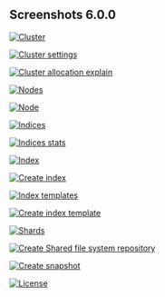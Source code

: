 ## Screenshots 6.0.0

[![Cluster](https://raw.githubusercontent.com/stephanediondev/elasticsearch-admin/master/screenshots/6.0.0/resized-cluster.png)](https://raw.githubusercontent.com/stephanediondev/elasticsearch-admin/master/screenshots/6.0.0/original-cluster.png)

[![Cluster settings](https://raw.githubusercontent.com/stephanediondev/elasticsearch-admin/master/screenshots/6.0.0/resized-cluster-settings.png)](https://raw.githubusercontent.com/stephanediondev/elasticsearch-admin/master/screenshots/6.0.0/original-cluster-settings.png)

[![Cluster allocation explain](https://raw.githubusercontent.com/stephanediondev/elasticsearch-admin/master/screenshots/6.0.0/resized-cluster-allocation-explain.png)](https://raw.githubusercontent.com/stephanediondev/elasticsearch-admin/master/screenshots/6.0.0/original-cluster-allocation-explain.png)

[![Nodes](https://raw.githubusercontent.com/stephanediondev/elasticsearch-admin/master/screenshots/6.0.0/resized-nodes.png)](https://raw.githubusercontent.com/stephanediondev/elasticsearch-admin/master/screenshots/6.0.0/original-nodes.png)

[![Node](https://raw.githubusercontent.com/stephanediondev/elasticsearch-admin/master/screenshots/6.0.0/resized-node.png)](https://raw.githubusercontent.com/stephanediondev/elasticsearch-admin/master/screenshots/6.0.0/original-node.png)

[![Indices](https://raw.githubusercontent.com/stephanediondev/elasticsearch-admin/master/screenshots/6.0.0/resized-indices.png)](https://raw.githubusercontent.com/stephanediondev/elasticsearch-admin/master/screenshots/6.0.0/original-indices.png)

[![Indices stats](https://raw.githubusercontent.com/stephanediondev/elasticsearch-admin/master/screenshots/6.0.0/resized-indices-stats.png)](https://raw.githubusercontent.com/stephanediondev/elasticsearch-admin/master/screenshots/6.0.0/original-indices-stats.png)

[![Index](https://raw.githubusercontent.com/stephanediondev/elasticsearch-admin/master/screenshots/6.0.0/resized-index.png)](https://raw.githubusercontent.com/stephanediondev/elasticsearch-admin/master/screenshots/6.0.0/original-index.png)

[![Create index](https://raw.githubusercontent.com/stephanediondev/elasticsearch-admin/master/screenshots/6.0.0/resized-index-create.png)](https://raw.githubusercontent.com/stephanediondev/elasticsearch-admin/master/screenshots/6.0.0/original-index-create.png)

[![Index templates](https://raw.githubusercontent.com/stephanediondev/elasticsearch-admin/master/screenshots/6.0.0/resized-index-templates-legacy.png)](https://raw.githubusercontent.com/stephanediondev/elasticsearch-admin/master/screenshots/6.0.0/original-index-templates-legacy.png)

[![Create index template](https://raw.githubusercontent.com/stephanediondev/elasticsearch-admin/master/screenshots/6.0.0/resized-index-templates-legacy-create.png)](https://raw.githubusercontent.com/stephanediondev/elasticsearch-admin/master/screenshots/6.0.0/original-index-templates-legacy-create.png)

[![Shards](https://raw.githubusercontent.com/stephanediondev/elasticsearch-admin/master/screenshots/6.0.0/resized-shards.png)](https://raw.githubusercontent.com/stephanediondev/elasticsearch-admin/master/screenshots/6.0.0/original-shards.png)

[![Create Shared file system repository](https://raw.githubusercontent.com/stephanediondev/elasticsearch-admin/master/screenshots/6.0.0/resized-repository-create-fs.png)](https://raw.githubusercontent.com/stephanediondev/elasticsearch-admin/master/screenshots/6.0.0/original-repository-create-fs.png)

[![Create snapshot](https://raw.githubusercontent.com/stephanediondev/elasticsearch-admin/master/screenshots/6.0.0/resized-snapshot-create.png)](https://raw.githubusercontent.com/stephanediondev/elasticsearch-admin/master/screenshots/6.0.0/original-snapshot-create.png)

[![License](https://raw.githubusercontent.com/stephanediondev/elasticsearch-admin/master/screenshots/6.0.0/resized-license.png)](https://raw.githubusercontent.com/stephanediondev/elasticsearch-admin/master/screenshots/6.0.0/original-license.png)

